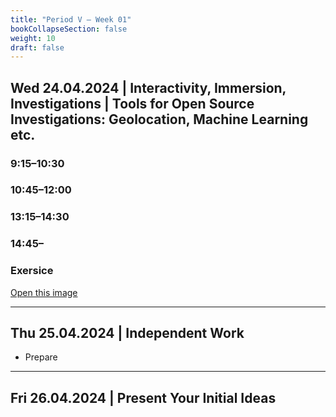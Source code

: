```yaml
---
title: "Period V – Week 01"
bookCollapseSection: false
weight: 10
draft: false
---
```


## Wed 24.04.2024 | Interactivity, Immersion, Investigations | Tools for Open Source Investigations: Geolocation, Machine Learning etc.

### 9:15–10:30



### 10:45–12:00


### 13:15–14:30

### 14:45–

### Exersice 

[Open this image](./files/where-is-matti-when-is-matti.jpg)

---

## Thu 25.04.2024 | Independent Work

- Prepare

---

## Fri 26.04.2024 | Present Your Initial Ideas

